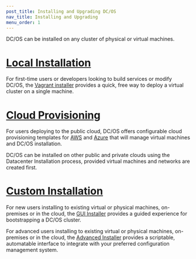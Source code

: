 ```yaml
---
post_title: Installing and Upgrading DC/OS
nav_title: Installing and Upgrading
menu_order: 1
---
```


DC/OS can be installed on any cluster of physical or virtual machines.

# [Local Installation][1]

For first-time users or developers looking to build services or modify DC/OS, the [Vagrant installer][1] provides a quick, free way to deploy a virtual cluster on a single machine.

# [Cloud Provisioning][6]

For users deploying to the public cloud, DC/OS offers configurable cloud provisioning templates for [AWS][2] and [Azure][3] that will manage virtual machines and DC/OS installation.

DC/OS can be installed on other public and private clouds using the Datacenter Installation process, provided virtual machines and networks are created first.

# [Custom Installation][7]

For new users installing to existing virtual or physical machines, on-premises or in the cloud, the [GUI Installer][4] provides a guided experience for bootstrapping a DC/OS cluster.

For advanced users installing to existing virtual or physical machines, on-premises or in the cloud, the [Advanced Installer][5] provides a scriptable, automatable interface to integrate with your preferred configuration management system.

[1]: /docs/1.9/installing/local/
[2]: /docs/1.9/installing/cloud/aws/
[3]: /docs/1.9/installing/cloud/azure/
[4]: /docs/1.9/installing/custom/gui/
[5]: /docs/1.9/installing/custom/advanced/
[6]: /docs/1.9/installing/cloud/
[7]: /docs/1.9/installing/custom/
